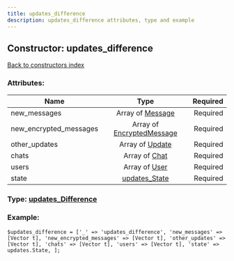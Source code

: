 ```yaml
---
title: updates_difference
description: updates_difference attributes, type and example
---
```

## Constructor: updates\_difference  
[Back to constructors index](index.md)



### Attributes:

| Name     |    Type       | Required |
|----------|:-------------:|---------:|
|new\_messages|Array of [Message](../types/Message.md) | Required|
|new\_encrypted\_messages|Array of [EncryptedMessage](../types/EncryptedMessage.md) | Required|
|other\_updates|Array of [Update](../types/Update.md) | Required|
|chats|Array of [Chat](../types/Chat.md) | Required|
|users|Array of [User](../types/User.md) | Required|
|state|[updates\_State](../types/updates_State.md) | Required|



### Type: [updates\_Difference](../types/updates_Difference.md)


### Example:

```
$updates_difference = ['_' => 'updates_difference', 'new_messages' => [Vector t], 'new_encrypted_messages' => [Vector t], 'other_updates' => [Vector t], 'chats' => [Vector t], 'users' => [Vector t], 'state' => updates.State, ];
```  

